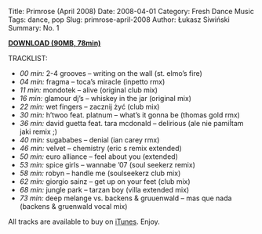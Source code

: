 Title: Primrose (April 2008)
Date: 2008-04-01
Category: Fresh Dance Music
Tags: dance, pop
Slug: primrose-april-2008
Author: Łukasz Siwiński
Summary: No. 1

<a href ="https://drive.google.com/file/d/0B_4_ynm06YZIcU9vQmFCa3haaE0/edit?usp=sharing" 
    title="Progressive Awake - Primrose (April 2008)" target="_blank">
**DOWNLOAD (90MB, 78min)**
</a>

TRACKLIST:  

* _00 min:_ 2-4 grooves – writing on the wall (st. elmo’s fire)
* _04 min:_ fragma – toca’s miracle (inpetto rmx)
* _11 min:_ mondotek – alive (original club mix)
* _16 min:_ glamour dj’s – whiskey in the jar (original mix)
* _22 min:_ wet fingers – zacznij żyć (club mix)
* _30 min:_ h’twoo feat. platnum – what’s it gonna be (thomas gold rmx)
* _36 min:_ david guetta feat. tara mcdonald – delirious (ale nie pamiÍtam jaki remix ;)
* _40 min:_ sugababes – denial (ian carey rmx)
* _46 min:_ velvet – chemistry (eric s remix extended)
* _50 min:_ euro alliance – feel about you (extended)
* _53 min:_ spice girls – wannabe ’07 (soul seekerz remix)
* _58 min:_ robyn – handle me (soulseekerz club mix)
* _62 min:_ giorgio sainz – get up on your feet (club mix)
* _68 min:_ jungle park – tarzan boy (villa extended mix)
* _73 min:_ deep melange vs. backens & gruuenwald – mas que nada (backens & gruenwald vocal mix)

All tracks are available to buy on <a href="http://itunes.apple.com/pl/" target="_blank">iTunes</a>.
Enjoy.
